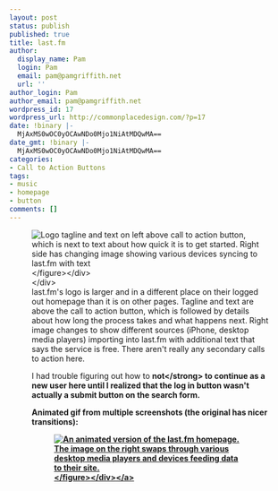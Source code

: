 ```yaml
---
layout: post
status: publish
published: true
title: last.fm
author:
  display_name: Pam
  login: Pam
  email: pam@pamgriffith.net
  url: ''
author_login: Pam
author_email: pam@pamgriffith.net
wordpress_id: 17
wordpress_url: http://commonplacedesign.com/?p=17
date: !binary |-
  MjAxMS0wOC0yOCAwNDo0Mjo1NiAtMDQwMA==
date_gmt: !binary |-
  MjAxMS0wOC0yOCAwNDo0Mjo1NiAtMDQwMA==
categories:
- Call to Action Buttons
tags:
- music
- homepage
- button
comments: []
---
```

<div>
<div class="figure-wrapper">
<figure><img class="alignnone size-full wp-image-18" title="lastfm-cta" src="http:&#47;&#47;commonplacedesign.com&#47;wp-content&#47;uploads&#47;lastfm-cta.png" alt="Logo tagline and text on left above call to action button, which is next to text about how quick it is to get started. Right side has changing image showing various devices syncing to last.fm with text "Track tracks and discover gems. FREE!"" &#47;><&#47;figure><&#47;div><br />
<&#47;div><br />
last.fm's logo is larger and in a different place on their logged out homepage than it is on other pages. Tagline and text are above the call to action button, which is followed by details about how long the process takes and what happens next. Right image changes to show different sources (iPhone, desktop media players) importing into last.fm with additional text that says the service is free. There aren't really any secondary calls to action here.</p>
<p>I had trouble figuring out how to <strong>not<&#47;strong> to continue as a new user here until I realized that the log in button wasn't actually a submit button on the search form.</p>
<p>Animated gif from multiple screenshots (the original has nicer transitions):<br />
<a href="http:&#47;&#47;www.commonplacedesign.com&#47;wp-content&#47;uploads&#47;lastfm-animation.gif">
<div class="figure-wrapper">
<figure><img src="http:&#47;&#47;www.commonplacedesign.com&#47;wp-content&#47;uploads&#47;lastfm-animation.gif" alt="An animated version of the last.fm homepage. The image on the right swaps through various desktop media players and devices feeding data to their site." title="lastfm-animation" class="alignnone size-full wp-image-134" &#47;><&#47;figure><&#47;div><&#47;a></p>
